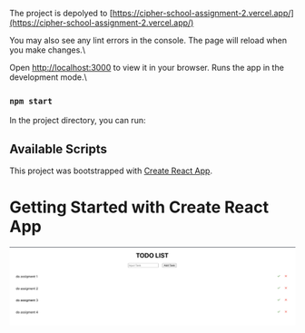 The project is depolyed to [https://cipher-school-assignment-2.vercel.app/](https://cipher-school-assignment-2.vercel.app/)

You may also see any lint errors in the console.
The page will reload when you make changes.\

Open [http://localhost:3000](http://localhost:3000) to view it in your browser.
Runs the app in the development mode.\

### `npm start`

In the project directory, you can run:

## Available Scripts

This project was bootstrapped with [Create React App](https://github.com/facebook/create-react-app).

# Getting Started with Create React App

![screenshot](https://raw.githubusercontent.com/bajpai244/CipherSchools/main/assignment2/public/Screenshot%202022-02-02%20at%2010.37.46%20PM.png)
